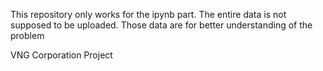 This repository only works for the ipynb part. The entire data is not supposed to be uploaded. Those data are for better understanding of the problem


VNG Corporation Project
